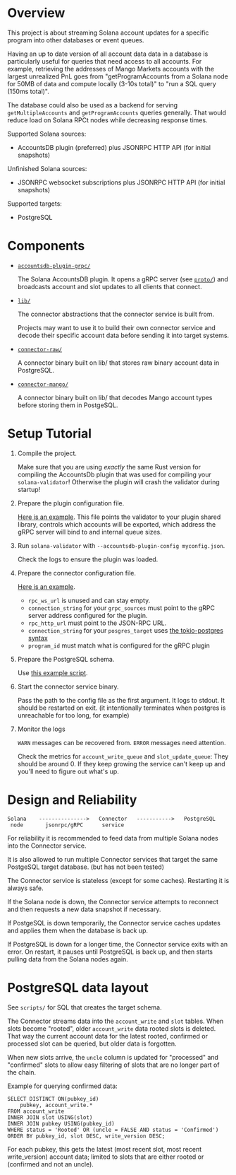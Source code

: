 Overview
========

This project is about streaming Solana account updates for a specific program
into other databases or event queues.

Having an up to date version of all account data data in a database is
particularly useful for queries that need access to all accounts. For example,
retrieving the addresses of Mango Markets accounts with the largest unrealized
PnL goes from "getProgramAccounts from a Solana node for 50MB of data and compute
locally (3-10s total)" to "run a SQL query (150ms total)".

The database could also be used as a backend for serving `getMultipleAccounts`
and `getProgramAccounts` queries generally. That would reduce load on Solana RPCt
nodes while decreasing response times.

Supported Solana sources:
- AccountsDB plugin (preferred) plus JSONRPC HTTP API (for initial snapshots)

Unfinished Solana sources:
- JSONRPC websocket subscriptions plus JSONRPC HTTP API (for initial snapshots)

Supported targets:
- PostgreSQL


Components
==========

- [`accountsdb-plugin-grpc/`](accountsdb-plugin-grpc/)

  The Solana AccountsDB plugin. It opens a gRPC server (see [`proto/`](proto/)) and
  broadcasts account and slot updates to all clients that connect.

- [`lib/`](lib/)

  The connector abstractions that the connector service is built from.

  Projects may want to use it to build their own connector service and decode
  their specific account data before sending it into target systems.

- [`connector-raw/`](connector-raw/)

  A connector binary built on lib/ that stores raw binary account data in
  PostgreSQL.

- [`connector-mango/`](connector-mango/)

  A connector binary built on lib/ that decodes Mango account types before
  storing them in PostgeSQL.


Setup Tutorial
==============

1. Compile the project.

   Make sure that you are using _exactly_ the same Rust version for compiling the
   AccountsDb plugin that was used for compiling your `solana-validator`! Otherwise
   the plugin will crash the validator during startup!

2. Prepare the plugin configuration file.

   [Here is an example](accountsdb-plugin-grpc/example-config.json). This file
   points the validator to your plugin shared library, controls which accounts
   will be exported, which address the gRPC server will bind to and internal
   queue sizes.

3. Run `solana-validator` with `--accountsdb-plugin-config myconfig.json`.

   Check the logs to ensure the plugin was loaded.

4. Prepare the connector configuration file.

   [Here is an example](connector-raw/example-config.toml).

   - `rpc_ws_url` is unused and can stay empty.
   - `connection_string` for your `grpc_sources` must point to the gRPC server
     address configured for the plugin.
   - `rpc_http_url` must point to the JSON-RPC URL.
   - `connection_string` for your `posgres_target` uses [the tokio-postgres syntax](https://docs.rs/tokio-postgres/0.7.5/tokio_postgres/config/struct.Config.html)
   - `program_id` must match what is configured for the gRPC plugin

5. Prepare the PostgreSQL schema.

   Use [this example script](connector-raw/scripts/create_schema.sql).

6. Start the connector service binary.

   Pass the path to the config file as the first argument. It logs to stdout.
   It should be restarted on exit. (it intentionally terminates when postgres is
   unreachable for too long, for example)

7. Monitor the logs

   `WARN` messages can be recovered from. `ERROR` messages need attention.

   Check the metrics for `account_write_queue` and `slot_update_queue`: They should
   be around 0. If they keep growing the service can't keep up and you'll need
   to figure out what's up.


Design and Reliability
======================

```
Solana    --------------->   Connector   ----------->   PostgreSQL
 node       jsonrpc/gRPC      service
```

For reliability it is recommended to feed data from multiple Solana nodes into
the Connector service.

It is also allowed to run multiple Connector services that target the same
PostgeSQL target database. (but has not been tested)

The Connector service is stateless (except for some caches). Restarting it is
always safe.

If the Solana node is down, the Connector service attempts to reconnect and
then requests a new data snapshot if necessary.

If PostgeSQL is down temporarily, the Connector service caches updates and
applies them when the database is back up.

If PostgreSQL is down for a longer time, the Connector service exits with
an error. On restart, it pauses until PostgreSQL is back up, and then starts
pulling data from the Solana nodes again.


PostgreSQL data layout
======================

See `scripts/` for SQL that creates the target schema.

The Connector streams data into the `account_write` and `slot` tables. When
slots become "rooted", older `account_write` data rooted slots is deleted. That
way the current account data for the latest rooted, confirmed or processed slot
can be queried, but older data is forgotten.

When new slots arrive, the `uncle` column is updated for "processed" and
"confirmed" slots to allow easy filtering of slots that are no longer part of
the chain.

Example for querying confirmed data:
```
SELECT DISTINCT ON(pubkey_id)
    pubkey, account_write.*
FROM account_write
INNER JOIN slot USING(slot)
INNER JOIN pubkey USING(pubkey_id)
WHERE status = 'Rooted' OR (uncle = FALSE AND status = 'Confirmed')
ORDER BY pubkey_id, slot DESC, write_version DESC;
```

For each pubkey, this gets the latest (most recent slot, most recent
write_version) account data; limited to slots that are either rooted or
(confirmed and not an uncle).
